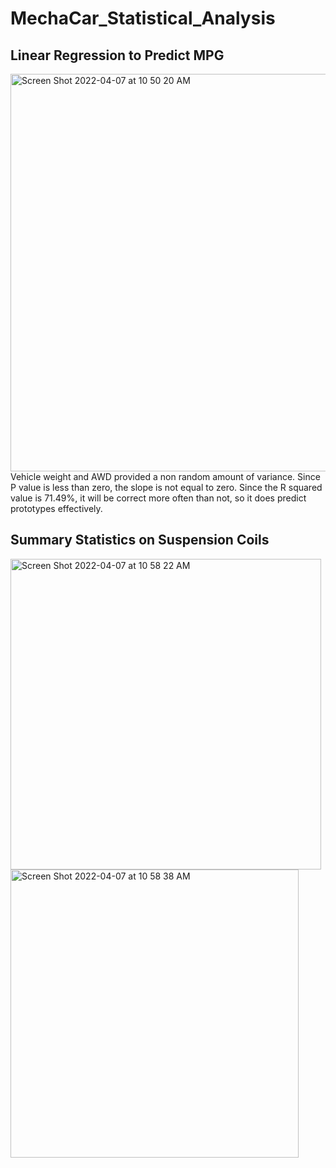 # MechaCar_Statistical_Analysis
## Linear Regression to Predict MPG
<img width="636" alt="Screen Shot 2022-04-07 at 10 50 20 AM" src="https://user-images.githubusercontent.com/95194554/162243921-dc74589d-b34a-4bec-bb4f-8b792c6a90ed.png">
Vehicle weight and AWD provided a non random amount of variance. 
Since P value is less than zero, the slope is not equal to zero. 
Since the R squared value is 71.49%, it will be correct more often than not, so it does predict prototypes effectively. 

## Summary Statistics on Suspension Coils
<img width="497" alt="Screen Shot 2022-04-07 at 10 58 22 AM" src="https://user-images.githubusercontent.com/95194554/162246518-c0d168d7-f347-4d14-84b0-4822d80b8bd0.png">
<img width="461" alt="Screen Shot 2022-04-07 at 10 58 38 AM" src="https://user-images.githubusercontent.com/95194554/162246569-6904ea43-4fd7-49cf-b5ea-48da6b621508.png">
